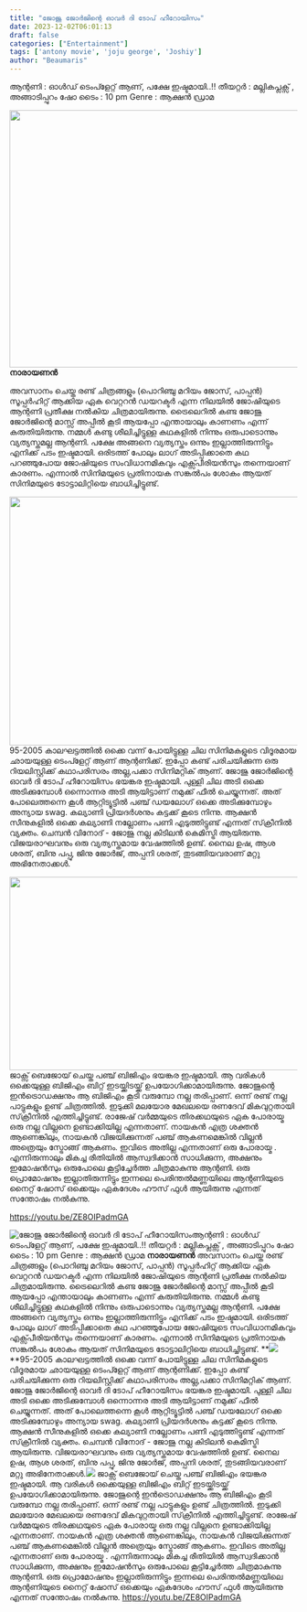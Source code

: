 ```yaml
---
title: "ജോജു ജോർജിന്റെ ഓവർ ദി ടോപ് ഹീറോയിസം"
date: 2023-12-02T06:01:13
draft: false
categories: ["Entertainment"]
tags: ['antony movie', 'joju george', 'Joshiy']
author: "Beaumaris"
---
```


ആന്റണി : ഓൾഡ് ടെംപ്ളേറ്റ് ആണ്, പക്ഷേ ഇഷ്ടമായി..!!
തീയറ്റർ : മല്ലികപ്ലക്സ് , അങ്ങാടിപ്പുറം
ഷോ ടൈം : 10 pm
Genre : ആക്ഷൻ ഡ്രാമ

<strong><img class="size-full wp-image-432180 aligncenter" src="https://cdn.boolokam.com/articles/2023/12/fwfwfwf.jpg" alt="" width="620" height="450" /> നാരായണൻ</strong>

അവസാനം ചെയ്ത രണ്ട് ചിത്രങ്ങളും (പൊറിഞ്ചു മറിയം ജോസ്, പാപ്പൻ) സൂപ്പർഹിറ്റ് ആക്കിയ ഏക വെറ്ററൻ ഡയറക്ടർ എന്ന നിലയിൽ ജോഷിയുടെ ആന്റണി പ്രതീക്ഷ നൽകിയ ചിത്രമായിരുന്നു. ട്രൈലെറിൽ കണ്ട ജോജു ജോർജിന്റെ മാസ്സ് അപ്പീൽ കൂടി ആയപ്പോ എന്തായാലും കാണണം എന്ന് കരുതിയിരുന്നു. നമ്മൾ കണ്ടു ശീലിച്ചിട്ടുള്ള കഥകളിൽ നിന്നും ഒരുപാടൊന്നും വ്യത്യസ്തമല്ല ആന്റണി. പക്ഷേ അങ്ങനെ വ്യത്യസ്തം ഒന്നും ഇല്ലാത്തിരുന്നിട്ടും എനിക്ക് പടം ഇഷ്ടമായി. ഒരിടത്ത് പോലും ലാഗ് അടിപ്പിക്കാതെ കഥ പറഞ്ഞുപോയ ജോഷിയുടെ സംവിധാനമികവും എക്സ്പീരിയൻസും തന്നെയാണ് കാരണം. എന്നാൽ സിനിമയുടെ പ്രതിനായക സങ്കൽപം ശോകം ആയത് സിനിമയുടെ ടോട്ടാലിറ്റിയെ ബാധിച്ചിട്ടുണ്ട്.

<strong><img class="alignnone  wp-image-432181" src="https://cdn.boolokam.com/articles/2023/12/wfffwf.webp" alt="" width="776" height="435" /></strong>95-2005 കാലഘട്ടത്തിൽ ഒക്കെ വന്ന് പോയിട്ടുള്ള ചില സിനിമകളുടെ വിദൂരമായ ഛായയുള്ള ടെംപ്ളേറ്റ് ആണ് ആന്റണിക്ക്. ഇപ്പോ കണ്ട് പരിചയിക്കുന്ന ഒരു റിയലിസ്റ്റിക്ക് കഥാപരിസരം അല്ല,പക്കാ സിനിമറ്റിക് ആണ്. ജോജു ജോർജിന്റെ ഓവർ ദി ടോപ് ഹീറോയിസം ഭയങ്കര ഇഷ്ടമായി. പുള്ളി ചില അടി ഒക്കെ അടിക്കുമ്പോൾ ഒന്നൊന്നര അടി ആയിട്ടാണ് നമുക്ക് ഫീൽ ചെയ്യുന്നത്. അത് പോലെത്തന്നെ കൂൾ ആറ്റിട്യൂട്ടിൽ പഞ്ച് ഡയലോഗ് ഒക്കെ അടിക്കുമ്പോഴും അന്യായ swag. കല്യാണി പ്രിയദർശനും കട്ടക്ക് കൂടെ നിന്നു. ആക്ഷൻ സീനുകളിൽ ഒക്കെ കല്യാണി നല്ലോണം പണി എടുത്തിട്ടുണ്ട് എന്നത് സ്‌ക്രീനിൽ വ്യക്തം. ചെമ്പൻ വിനോദ് - ജോജു നല്ല കിടിലൻ കെമിസ്ട്രി ആയിരുന്നു. വിജയരാഘവനും ഒരു വ്യത്യസ്തമായ വേഷത്തിൽ ഉണ്ട്. നൈല ഉഷ, ആശ ശരത്, ബിനു പപ്പു, ജിനു ജോർജ്, അപ്പനി ശരത്, തുടങ്ങിയവരാണ് മറ്റു അഭിനേതാക്കൾ.

<img class="alignnone size-full wp-image-432182" src="https://cdn.boolokam.com/articles/2023/12/wffwffff.webp" alt="" width="600" height="338" />ജാക്സ് ബെജോയ് ചെയ്ത പഞ്ച് ബിജിഎം ഭയങ്കര ഇഷ്ടമായി. ആ വരികൾ ഒക്കെയുള്ള ബിജിഎം ബിറ്റ് ഇടയ്ക്കിടയ്ക്ക് ഉപയോഗിക്കാമായിരുന്നു. ജോജുന്റെ ഇൻട്രൊഡക്ഷനും ആ ബിജിഎം കൂടി വരുമ്പോ നല്ല തരിപ്പാണ്. ഒന്ന് രണ്ട് നല്ല പാട്ടുകളും ഉണ്ട് ചിത്രത്തിൽ. ഇടുക്കി മലയോര മേഖലയെ രണദേവ് മികവുറ്റതായി സ്‌ക്രീനിൽ എത്തിച്ചിട്ടുണ്ട്. രാജേഷ് വർമ്മയുടെ തിരക്കഥയുടെ ഏക പോരായ്മ ഒരു നല്ല വില്ലനെ ഉണ്ടാക്കിയില്ല എന്നതാണ്. നായകൻ എത്ര ശക്തൻ ആണെങ്കിലും, നായകൻ വിജയിക്കുന്നത് പഞ്ച് ആകണമെങ്കിൽ വില്ലൻ അത്രെയും സ്ട്രോങ്ങ്‌ ആകണം. ഇവിടെ അതില്ല എന്നതാണ് ഒരു പോരായ്മ .
എന്നിരുന്നാലും മികച്ച രീതിയിൽ ആസ്വദിക്കാൻ സാധിക്കുന്ന, അക്ഷനും ഇമോഷൻസും ഒരുപോലെ കൂട്ടിച്ചേർത്ത ചിത്രമാകുന്നു ആന്റണി. ഒരു പ്രൊമോഷനും ഇല്ലാതിരുന്നിട്ടും ഇന്നലെ പെരിന്തൽമണ്ണയിലെ ആന്റണിയുടെ നൈറ്റ് ഷോസ് ഒക്കെയും ഏകദേശം ഹൗസ് ഫുൾ ആയിരുന്നു എന്നത് സന്തോഷം നൽകുന്നു.

https://youtu.be/ZE8OIPadmGA


![ജോജു ജോർജിന്റെ ഓവർ ദി ടോപ് ഹീറോയിസം](https://cdn.boolokam.com/articles/2023/12/fwfwfwf.jpg)ആന്റണി : ഓൾഡ് ടെംപ്ളേറ്റ് ആണ്, പക്ഷേ ഇഷ്ടമായി..!! തീയറ്റർ : മല്ലികപ്ലക്സ് , അങ്ങാടിപ്പുറം ഷോ ടൈം : 10 pm Genre : ആക്ഷൻ ഡ്രാമ **നാരായണൻ** അവസാനം ചെയ്ത രണ്ട് ചിത്രങ്ങളും (പൊറിഞ്ചു മറിയം ജോസ്, പാപ്പൻ) സൂപ്പർഹിറ്റ് ആക്കിയ ഏക വെറ്ററൻ ഡയറക്ടർ എന്ന നിലയിൽ ജോഷിയുടെ ആന്റണി പ്രതീക്ഷ നൽകിയ ചിത്രമായിരുന്നു. ട്രൈലെറിൽ കണ്ട ജോജു ജോർജിന്റെ മാസ്സ് അപ്പീൽ കൂടി ആയപ്പോ എന്തായാലും കാണണം എന്ന് കരുതിയിരുന്നു. നമ്മൾ കണ്ടു ശീലിച്ചിട്ടുള്ള കഥകളിൽ നിന്നും ഒരുപാടൊന്നും വ്യത്യസ്തമല്ല ആന്റണി. പക്ഷേ അങ്ങനെ വ്യത്യസ്തം ഒന്നും ഇല്ലാത്തിരുന്നിട്ടും എനിക്ക് പടം ഇഷ്ടമായി. ഒരിടത്ത് പോലും ലാഗ് അടിപ്പിക്കാതെ കഥ പറഞ്ഞുപോയ ജോഷിയുടെ സംവിധാനമികവും എക്സ്പീരിയൻസും തന്നെയാണ് കാരണം. എന്നാൽ സിനിമയുടെ പ്രതിനായക സങ്കൽപം ശോകം ആയത് സിനിമയുടെ ടോട്ടാലിറ്റിയെ ബാധിച്ചിട്ടുണ്ട്. **![](https://cdn.boolokam.com/articles/2023/12/wfffwf.webp)**95-2005 കാലഘട്ടത്തിൽ ഒക്കെ വന്ന് പോയിട്ടുള്ള ചില സിനിമകളുടെ വിദൂരമായ ഛായയുള്ള ടെംപ്ളേറ്റ് ആണ് ആന്റണിക്ക്. ഇപ്പോ കണ്ട് പരിചയിക്കുന്ന ഒരു റിയലിസ്റ്റിക്ക് കഥാപരിസരം അല്ല,പക്കാ സിനിമറ്റിക് ആണ്. ജോജു ജോർജിന്റെ ഓവർ ദി ടോപ് ഹീറോയിസം ഭയങ്കര ഇഷ്ടമായി. പുള്ളി ചില അടി ഒക്കെ അടിക്കുമ്പോൾ ഒന്നൊന്നര അടി ആയിട്ടാണ് നമുക്ക് ഫീൽ ചെയ്യുന്നത്. അത് പോലെത്തന്നെ കൂൾ ആറ്റിട്യൂട്ടിൽ പഞ്ച് ഡയലോഗ് ഒക്കെ അടിക്കുമ്പോഴും അന്യായ swag. കല്യാണി പ്രിയദർശനും കട്ടക്ക് കൂടെ നിന്നു. ആക്ഷൻ സീനുകളിൽ ഒക്കെ കല്യാണി നല്ലോണം പണി എടുത്തിട്ടുണ്ട് എന്നത് സ്‌ക്രീനിൽ വ്യക്തം. ചെമ്പൻ വിനോദ് - ജോജു നല്ല കിടിലൻ കെമിസ്ട്രി ആയിരുന്നു. വിജയരാഘവനും ഒരു വ്യത്യസ്തമായ വേഷത്തിൽ ഉണ്ട്. നൈല ഉഷ, ആശ ശരത്, ബിനു പപ്പു, ജിനു ജോർജ്, അപ്പനി ശരത്, തുടങ്ങിയവരാണ് മറ്റു അഭിനേതാക്കൾ.![](https://cdn.boolokam.com/articles/2023/12/wffwffff.webp) ജാക്സ് ബെജോയ് ചെയ്ത പഞ്ച് ബിജിഎം ഭയങ്കര ഇഷ്ടമായി. ആ വരികൾ ഒക്കെയുള്ള ബിജിഎം ബിറ്റ് ഇടയ്ക്കിടയ്ക്ക് ഉപയോഗിക്കാമായിരുന്നു. ജോജുന്റെ ഇൻട്രൊഡക്ഷനും ആ ബിജിഎം കൂടി വരുമ്പോ നല്ല തരിപ്പാണ്. ഒന്ന് രണ്ട് നല്ല പാട്ടുകളും ഉണ്ട് ചിത്രത്തിൽ. ഇടുക്കി മലയോര മേഖലയെ രണദേവ് മികവുറ്റതായി സ്‌ക്രീനിൽ എത്തിച്ചിട്ടുണ്ട്. രാജേഷ് വർമ്മയുടെ തിരക്കഥയുടെ ഏക പോരായ്മ ഒരു നല്ല വില്ലനെ ഉണ്ടാക്കിയില്ല എന്നതാണ്. നായകൻ എത്ര ശക്തൻ ആണെങ്കിലും, നായകൻ വിജയിക്കുന്നത് പഞ്ച് ആകണമെങ്കിൽ വില്ലൻ അത്രെയും സ്ട്രോങ്ങ്‌ ആകണം. ഇവിടെ അതില്ല എന്നതാണ് ഒരു പോരായ്മ . എന്നിരുന്നാലും മികച്ച രീതിയിൽ ആസ്വദിക്കാൻ സാധിക്കുന്ന, അക്ഷനും ഇമോഷൻസും ഒരുപോലെ കൂട്ടിച്ചേർത്ത ചിത്രമാകുന്നു ആന്റണി. ഒരു പ്രൊമോഷനും ഇല്ലാതിരുന്നിട്ടും ഇന്നലെ പെരിന്തൽമണ്ണയിലെ ആന്റണിയുടെ നൈറ്റ് ഷോസ് ഒക്കെയും ഏകദേശം ഹൗസ് ഫുൾ ആയിരുന്നു എന്നത് സന്തോഷം നൽകുന്നു. https://youtu.be/ZE8OIPadmGA
